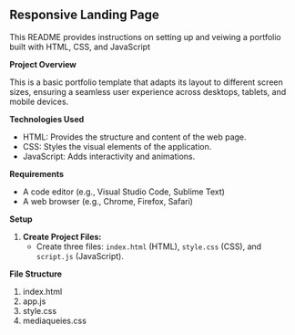 
## Responsive Landing Page

This README provides instructions on setting up and veiwing a portfolio built with HTML, CSS, and JavaScript 

**Project Overview**

This is a basic portfolio template that adapts its layout to different screen sizes, ensuring a seamless user experience across desktops, tablets, and mobile devices.

**Technologies Used**

* HTML: Provides the structure and content of the web page.
* CSS: Styles the visual elements of the application.
* JavaScript: Adds interactivity and animations.

**Requirements**

* A code editor (e.g., Visual Studio Code, Sublime Text)
* A web browser (e.g., Chrome, Firefox, Safari)

**Setup**

1. **Create Project Files:**
   - Create three files: `index.html` (HTML), `style.css` (CSS), and `script.js` (JavaScript).

**File Structure**
1. index.html
2. app.js
3. style.css
4. mediaqueies.css
